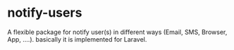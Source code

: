 # notify-users
A flexible package for notify user(s) in different ways (Email, SMS, Browser, App, ....). basically it is implemented for Laravel.
